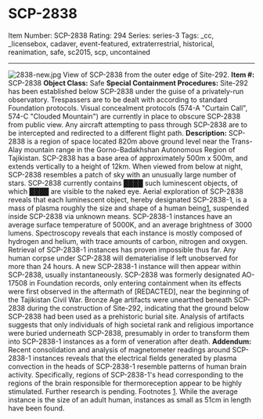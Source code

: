# SCP-2838
Item Number: SCP-2838
Rating: 294
Series: series-3
Tags: _cc, _licensebox, cadaver, event-featured, extraterrestrial, historical, reanimation, safe, sc2015, scp, uncontained

---

![2838-new.jpg](https://scp-wiki.wdfiles.com/local--files/scp-2838/2838-new.jpg)
View of SCP-2838 from the outer edge of Site-292.
**Item #:** SCP-2838
**Object Class:** Safe
**Special Containment Procedures:** Site-292 has been established below SCP-2838 under the guise of a privately-run observatory. Trespassers are to be dealt with according to standard Foundation protocols. Visual concealment protocols (574-A "Curtain Call", 574-C "Clouded Mountain") are currently in place to obscure SCP-2838 from public view. Any aircraft attempting to pass through SCP-2838 are to be intercepted and redirected to a different flight path.
**Description:** SCP-2838 is a region of space located 820m above ground level near the Trans-Alay mountain range in the Gorno-Badakhshan Autonomous Region of Tajikistan. SCP-2838 has a base area of approximately 500m x 500m, and extends vertically to a height of 12km. When viewed from below at night, SCP-2838 resembles a patch of sky with an unusually large number of stars. SCP-2838 currently contains ████ such luminescent objects, of which ████ are visible to the naked eye.
Aerial exploration of SCP-2838 reveals that each luminescent object, hereby designated SCP-2838-1, is a mass of plasma roughly the size and shape of a human being[1](javascript:;), suspended inside SCP-2838 via unknown means. SCP-2838-1 instances have an average surface temperature of 5000K, and an average brightness of 3000 lumens. Spectroscopy reveals that each instance is mostly composed of hydrogen and helium, with trace amounts of carbon, nitrogen and oxygen. Retrieval of SCP-2838-1 instances has proven impossible thus far.
Any human corpse under SCP-2838 will dematerialise if left unobserved for more than 24 hours. A new SCP-2838-1 instance will then appear within SCP-2838, usually instantaneously.
SCP-2838 was formerly designated AO-17508 in Foundation records, only entering containment when its effects were first observed in the aftermath of [REDACTED], near the beginning of the Tajikistan Civil War. Bronze Age artifacts were unearthed beneath SCP-2838 during the construction of Site-292, indicating that the ground below SCP-2838 had been used as a prehistoric burial site. Analysis of artifacts suggests that only individuals of high societal rank and religious importance were buried underneath SCP-2838, presumably in order to transform them into SCP-2838-1 instances as a form of veneration after death.
**Addendum:**
Recent consolidation and analysis of magnetometer readings around SCP-2838-1 instances reveals that the electrical fields generated by plasma convection in the heads of SCP-2838-1 resemble patterns of human brain activity. Specifically, regions of SCP-2838-1's head corresponding to the regions of the brain responsible for thermoreception appear to be highly stimulated. Further research is pending.
Footnotes
[1](javascript:;). While the average instance is the size of an adult human, instances as small as 51cm in length have been found.